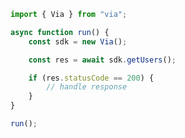 <!-- Start SDK Example Usage [usage] -->
```typescript
import { Via } from "via";

async function run() {
    const sdk = new Via();

    const res = await sdk.getUsers();

    if (res.statusCode == 200) {
        // handle response
    }
}

run();

```
<!-- End SDK Example Usage [usage] -->